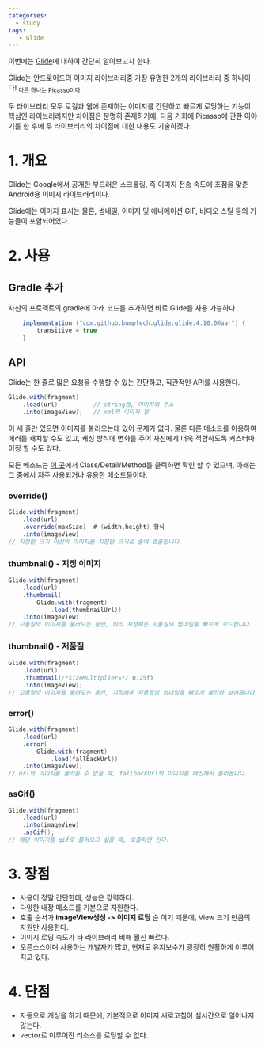```yaml
---
categories: 
  - study
tags:
   - Glide
---
```


이번에는 [Glide](https://bumptech.github.io/glide/)에 대하여 간단히 알아보고자 한다.

Glide는 안드로이드의 이미지 라이브러리중 가장 유명한 2개의 라이브러리 중 하나이다! <sub> 다른 하나는 [Picasso](https://square.github.io/picasso/)이다.</sub>

두 라이브러리 모두 로컬과 웹에 존재하는 이미지를 간단하고 빠르게 로딩하는 기능이 핵심인 라이브러리지만 차이점은 분명히 존재하기에, 다음 기회에 Picasso에 관한 이야기를 한 후에 두 라이브러리의 차이점에 대한 내용도 기술하겠다.



# 1. 개요

Glide는 Google에서 공개한 부드러운 스크롤링, 즉 이미지 전송 속도에 초점을 맞춘 Android용 이미지 라이브러리이다.

Glide에는 이미지 표시는 물론, 썸네일, 이미지 및 애니메이션 GIF, 비디오 스틸 등의 기능들이 포함되어있다.



# 2. 사용
## Gradle 추가
자신의 프로젝트의 gradle에 아래 코드를 추가하면 바로 Glide를 사용 가능하다.
```java
    implementation ("com.github.bumptech.glide:glide:4.10.0@aar") {
        transitive = true
    }
```

## API
Glide는 한 줄로 많은 요청을 수행할 수 있는 간단하고, 직관적인 API를 사용한다.

```java
Glide.with(fragment)
    .load(url)			// string형, 이미지의 주소
    .into(imageView);	// xml의 이미지 뷰
```
이 세 줄만 있으면 이미지를 불러오는데 있어 문제가 없다.
물론 다른 메소드를 이용하여 에러를 캐치할 수도 있고, 캐싱 방식에 변화를 주어 자신에게 더욱 적합하도록 커스터마이징 할 수도 있다.

모든 메소드는 [이 곳](https://bumptech.github.io/glide/javadocs/430/com/bumptech/glide/request/RequestOptions.html#method.detail)에서 Class/Detail/Method를 클릭하면 확인 할 수 있으며, 아래는 그 중에서 자주 사용되거나 유용한 메소드들이다.

### override()
```java
Glide.with(fragment)
	.load(url)
	.override(maxSize)	# (width,height) 형식
	.into(imageView)
// 지정한 크기 이상의 이미지를 지정한 크기로 줄여 호출합니다.
```

### thumbnail() - 지정 이미지
```java
Glide.with(fragment)
    .load(url)
	.thumbnail(
		Glide.with(fragment)
			.load(thumbnailUrl))
    .into(imageView)
// 고품질의 이미지를 불러오는 동안, 미리 지정해둔 저품질의 썸네일을 빠르게 로드합니다.
```

### thumbnail() - 저품질
```java
Glide.with(fragment)
    .load(url)
	.thumbnail(/*sizeMultiplier=*/ 0.25f)
    .into(imageView);
// 고품질의 이미지를 불러오는 동안, 지정해둔 저품질의 썸네일을 빠르게 불러와 보여줍니다.
```

### error()
```java
Glide.with(fragment)
    .load(url)
	.error(
		Glide.with(fragment)
			.load(fallbackUrl))
    .into(imageView);
// url의 이미지를 불러올 수 없을 때, fallbackUrl의 이미지를 대신해서 불러옵니다.
```

### asGif()
```java
Glide.with(fragment)
    .load(url)
    .into(imageView)
	.asGif();
// 해당 이미지를 gif로 불러오고 싶을 때, 호출하면 된다. 
```
# 3. 장점

 - 사용이 정말 간단한데, 성능은 강력하다.
 - 다양한 내장 메소드를 기본으로 지원한다.
 - 호출 순서가 **imageView생성 -> 이미지 로딩** 순 이기 때문에,  View 크기 만큼의 자원만 사용한다.
 - 이미지 로딩 속도가  타 라이브러리 비해 훨신 빠르다.
 - 오픈소스이며 사용하는 개발자가 많고, 현재도 유지보수가 굉장히 원활하게 이루어지고 있다.

# 4. 단점

 - 자동으로 캐싱을 하기 때문에, 기본적으로 이미지 새로고침이 실시간으로 일어나지 않는다.
 - vector로 이루어진 리소스를 로딩할 수 없다.


